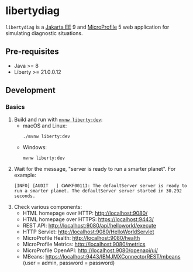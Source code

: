 # libertydiag

`libertydiag` is a [Jakarta EE](https://openliberty.io/docs/latest/jakarta-ee.html) 9 and [MicroProfile](https://openliberty.io/docs/latest/microprofile.html) 5 web application for simulating diagnostic situations.

## Pre-requisites

* Java >= 8
* Liberty >= 21.0.0.12

## Development

### Basics

1. Build and run with [`mvnw liberty:dev`](https://openliberty.io/docs/latest/development-mode.html):
    * macOS and Linux:
      ```
      ./mvnw liberty:dev
      ```
    * Windows:
      ```
      mvnw liberty:dev
      ```
1. Wait for the message, "server is ready to run a smarter planet". For example:
   ```
   [INFO] [AUDIT   ] CWWKF0011I: The defaultServer server is ready to run a smarter planet. The defaultServer server started in 30.292 seconds.
   ```
1. Check various components:
    * HTML homepage over HTTP: <http://localhost:9080/>
    * HTML homepage over HTTPS: <https://localhost:9443/>
    * REST API: <http://localhost:9080/api/helloworld/execute>
    * HTTP Servlet: <http://localhost:9080/HelloWorldServlet>
    * MicroProfile Health: <http://localhost:9080/health>
    * MicroProfile Metrics: <http://localhost:9080/metrics>
    * MicroProfile OpenAPI: <http://localhost:9080/openapi/ui/>
    * MBeans: <https://localhost:9443/IBMJMXConnectorREST/mbeans> (user = admin, password = password)
